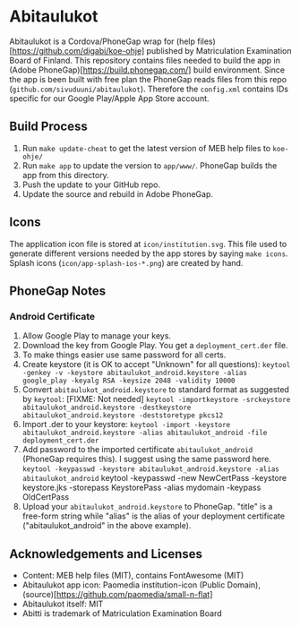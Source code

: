 # Abitaulukot

Abitaulukot is a Cordova/PhoneGap wrap for (help files)[https://github.com/digabi/koe-ohje] published by Matriculation Examination Board of Finland. This repository contains files needed to build the app in (Adobe PhoneGap)[https://build.phonegap.com/] build environment. Since the app is been built with free plan the PhoneGap reads files from this repo (`github.com/sivuduuni/abitaulukot`). Therefore the `config.xml` contains IDs specific for our Google Play/Apple App Store account.

## Build Process

 1. Run `make update-cheat` to get the latest version of MEB help files to `koe-ohje/`
 1. Run `make app` to update the version to `app/www/`. PhoneGap builds the app from this directory.
 1. Push the update to your GitHub repo.
 1. Update the source and rebuild in Adobe PhoneGap.

## Icons

The application icon file is stored at `icon/institution.svg`. This file used to generate different versions needed by the app stores by saying
`make icons`. Splash icons (`icon/app-splash-ios-*.png`) are created by hand.

## PhoneGap Notes

### Android Certificate

 1. Allow Google Play to manage your keys.
 1. Download the key from Google Play. You get a `deployment_cert.der` file.
 1. To make things easier use same password for all certs.
 1. Create keystore (it is OK to accept "Unknown" for all questions):
    `keytool -genkey -v -keystore abitaulukot_android.keystore -alias google_play -keyalg RSA -keysize 2048 -validity 10000`
 1. Convert `abitaulukot_android.keystore` to standard format as suggested by `keytool`: [FIXME: Not needed]
    `keytool -importkeystore -srckeystore abitaulukot_android.keystore -destkeystore abitaulukot_android.keystore -deststoretype pkcs12`
 1. Import .der to your keystore:
    `keytool -import -keystore abitaulukot_android.keystore -alias abitaulukot_android -file deployment_cert.der`
 1. Add password to the imported certificate `abitaulukot_android` (PhoneGap requires this). I suggest using the same password here.
    `keytool -keypasswd -keystore abitaulukot_android.keystore -alias abitaulukot_android`
       keytool -keypasswd -new NewCertPass -keystore keystore.jks -storepass KeystorePass -alias mydomain -keypass OldCertPass
 1. Upload your `abitaulukot_android.keystore` to PhoneGap. "title" is a free-form string while "alias" is the alias of your
    deployment certificate ("abitaulukot_android" in the above example).

## Acknowledgements and Licenses

 * Content: MEB help files (MIT), contains FontAwesome (MIT)
 * Abitaulukot app icon: Paomedia institution-icon (Public Domain), (source)[https://github.com/paomedia/small-n-flat]
 * Abitaulukot itself: MIT
 * Abitti is trademark of Matriculation Examination Board
